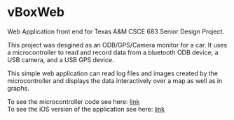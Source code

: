 vBoxWeb
=======
Web Application front end for Texas A&M CSCE 683 Senior Design Project. 

This project was desgined as an ODB/GPS/Camera monitor for a car. It uses a microcontroller to read and record data from a bluetooth ODB device, a USB camera, and a USB GPS device.  

This simple web application can read log files and images created by the microcontroller and displays the data interactively over a map as well as in graphs.  

To see the microcontroller code see here: [link](https://github.com/mxsmns/vBox)  
To see the iOS version of the application see here: [link](https://github.com/rlsanroman/vBoxiOS)  
